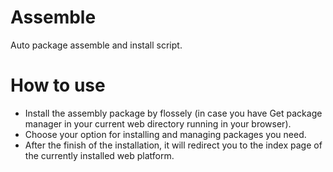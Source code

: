 # Assemble
Auto package assemble and install script.

# How to use
 - Install the assembly package by flossely (in case you have Get package manager in your current web directory running in your browser).
 - Choose your option for installing and managing packages you need.
 - After the finish of the installation, it will redirect you to the index page of the currently installed web platform.
